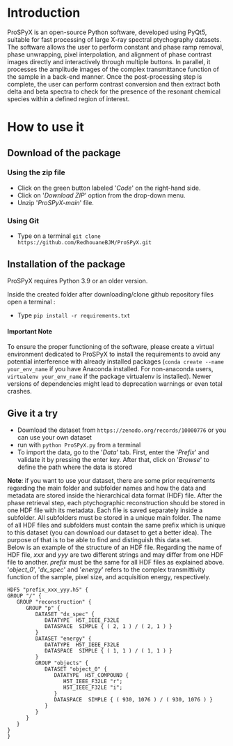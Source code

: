 <p style="text-align: center;">

# Introduction
ProSPyX is an open-source Python software, developed using PyQt5, suitable for fast processing of large X-ray spectral ptychography datasets. The software allows the user to perform constant and phase ramp removal, phase unwrapping, pixel interpolation, and alignment of phase contrast images directly and interactively through multiple buttons. In parallel, it processes the amplitude images of the complex transmittance function of the sample in a back-end manner. Once the post-processing step is complete, the user can perform contrast conversion and then extract both delta and beta spectra to check for the presence of the resonant chemical species within a defined region of interest.

# How to use it

## Download of the package
### Using the zip file
* Click on the green button labeled '_Code_' on the right-hand side.
* Click on '_Download ZIP_' option from the drop-down menu.
* Unzip '_ProSPyX-main_' file.
### Using Git
* Type on a terminal `git clone https://github.com/RedhouaneBJM/ProSPyX.git`

## Installation of the package
ProSPyX requires Python 3.9 or an older version.

Inside the created folder after downloading/clone github repository files open a terminal :
* Type `pip install -r requirements.txt`

#### Important Note

To ensure the proper functioning of the software, please create a virtual environment dedicated to ProSPyX to install the requirements to avoid any potential interference with already installed packages (`conda create --name your_env_name` if you have Anaconda installed. For non-anaconda users, `virtualenv your_env_name` if the package virtualenv is installed). Newer versions of dependencies might lead to deprecation warnings or even total crashes.
## Give it a try
* Download the dataset from `https://zenodo.org/records/10000776` or you can use your own dataset
* run with `python ProSPyX.py` from a terminal
* To import the data, go to the '_Data_' tab. First, enter the '_Prefix_' and validate it by pressing the enter key. After that, click on '_Browse_' to define the path where the data is stored

__Note__: if you want to use your dataset, there are some prior requirements regarding the main folder and subfolder names and how the data and metadata are stored inside the hierarchical data format (HDF) file. After the phase retrieval step, each ptychographic reconstruction should be stored in one HDF file with its metadata. Each file is saved separately inside a subfolder. All subfolders must be stored in a unique main folder. The name of all HDF files and subfolders must contain the same prefix which is unique to this dataset (you can download our dataset to get a better idea). The purpose of that is to be able to find and distinguish this data set. <br>
Below is an example of the structure of an HDF file. Regarding the name of HDF file, _xxx_ and _yyy_ are two different strings and may differ from one HDF file to another. _prefix_ must be the same for all HDF files as explained above.<br>
'_object_0_', '_dx_spec_' and '_energy_' refers to the complex transmittivity function of the sample, pixel size, and acquisition energy, respectively.

```
HDF5 "prefix_xxx_yyy.h5" {
GROUP "/" {
   GROUP "reconstruction" {
      GROUP "p" {
         DATASET "dx_spec" {
            DATATYPE  H5T_IEEE_F32LE
            DATASPACE  SIMPLE { ( 2, 1 ) / ( 2, 1 ) }
         }
         DATASET "energy" {
            DATATYPE  H5T_IEEE_F32LE
            DATASPACE  SIMPLE { ( 1, 1 ) / ( 1, 1 ) }
         }
         GROUP "objects" {
            DATASET "object_0" {
               DATATYPE  H5T_COMPOUND {
                  H5T_IEEE_F32LE "r";
                  H5T_IEEE_F32LE "i";
               }
               DATASPACE  SIMPLE { ( 930, 1076 ) / ( 930, 1076 ) }
            }
         }
      }
   }
}
}
```
</p>

